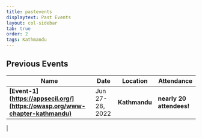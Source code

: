 ```yaml
---
title: pastevents
displaytext: Past Events
layout: col-sidebar
tab: true
order: 2
tags: Kathmandu
---
```


## Previous Events

| Name | Date | Location | Attendance |
| ---- | ---- | -------- | ---------- |
| **[Event-1](https://appsecil.org/](https://owasp.org/www-chapter-kathmandu)**   | Jun 27-28, 2022 | **Kathmandu** | **nearly 20 attendees\!** |
| 
